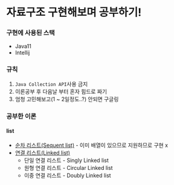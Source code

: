# 자료구조 구현해보며 공부하기!
### 구현에 사용된 스택
- Java11
- Intellij

### 규칙
1. `Java Collection API`사용 금지
2. 이론공부 후 다음날 부터 혼자 힘드로 짜기
3. 엄청 고민해보고(1 ~ 2일정도..?) 안되면 구글링

### 공부한 이론
#### list
- [순차 리스트(Sequent list)](https://github.com/siwony/TIL/blob/main/CS/DataStructure/linear/list/sequential-list.md) - 이미 배열이 있으므로 지원하므로 구현 x
- [연결 리스트(Linked list)](https://github.com/siwony/TIL/blob/main/CS/DataStructure/linear/list/linked-list.md)
  - 단일 연결 리스트 - Singly Linked list
  - 원형 연결 리스트 - Circular Linked list
  - 이중 연결 리스트 - Doubly Linked list